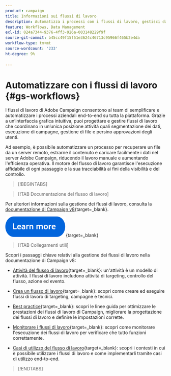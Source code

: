 ```yaml
---
product: campaign
title: Informazioni sui flussi di lavoro
description: Automatizza i processi con i flussi di lavoro, gestisci dati e tipi di pubblico, invia messaggi e altro ancora
feature: Workflows, Data Management
exl-id: 024a7344-9376-4ff3-926a-003148229f9f
source-git-commit: b45cc49f15f51e3624c46713c95966f465b2e4da
workflow-type: tm+mt
source-wordcount: '233'
ht-degree: 9%

---
```


# Automatizzare con i flussi di lavoro {#gs-workflows}

I flussi di lavoro di Adobe Campaign consentono al team di semplificare e automatizzare i processi aziendali end-to-end su tutta la piattaforma. Grazie a un’interfaccia grafica intuitiva, puoi progettare e gestire flussi di lavoro che coordinano in un’unica posizione attività quali segmentazione dei dati, esecuzione di campagne, gestione di file e persino approvazioni degli utenti.

Ad esempio, è possibile automatizzare un processo per recuperare un file da un server remoto, estrarne il contenuto e caricare facilmente i dati nel server Adobe Campaign, riducendo il lavoro manuale e aumentando l&#39;efficienza operativa. Il motore del flusso di lavoro garantisce l&#39;esecuzione affidabile di ogni passaggio e la sua tracciabilità ai fini della visibilità e del controllo.

>[!BEGINTABS]

>[!TAB Documentazione del flusso di lavoro]

Per ulteriori informazioni sulla gestione dei flussi di lavoro, consulta la [documentazione di Campaign v8](https://experienceleague.adobe.com/docs/campaign/automation/workflows/introduction/about-workflows.html?lang=it){target=_blank}.


[![immagine](../../assets/do-not-localize/learn-more-button.svg)](https://experienceleague.adobe.com/docs/campaign/automation/workflows/introduction/about-workflows.html?lang=it){target=_blank}


>[!TAB Collegamenti utili]

Scopri i passaggi chiave relativi alla gestione dei flussi di lavoro nella documentazione di Campaign v8:

* [Attività del flusso di lavoro](https://experienceleague.adobe.com/docs/campaign/automation/workflows/wf-activities/activities.html?lang=it){target=_blank}: un&#39;attività è un modello di attività. I flussi di lavoro includono attività di targeting, controllo del flusso, azione ed evento.

* [Crea un flusso di lavoro](https://experienceleague.adobe.com/docs/campaign/automation/workflows/introduction/build-a-workflow.html?lang=it){target=_blank}: scopri come creare ed eseguire flussi di lavoro di targeting, campagne e tecnici.

* [Best practice](https://experienceleague.adobe.com/docs/campaign/automation/workflows/introduction/workflow-best-practices.html?lang=it){target=_blank}: scopri le linee guida per ottimizzare le prestazioni dei flussi di lavoro di Campaign, migliorare la progettazione dei flussi di lavoro e definire le impostazioni corrette.

* [Monitorare i flussi di lavoro](https://experienceleague.adobe.com/docs/campaign/automation/workflows/monitoring-workflows/monitor-workflow-execution.html?lang=it){target=_blank}: scopri come monitorare l&#39;esecuzione dei flussi di lavoro per verificare che tutto funzioni correttamente.

* [Casi di utilizzo del flusso di lavoro](https://experienceleague.adobe.com/docs/campaign/automation/workflows/use-cases/workflow-use-cases.html?lang=it){target=_blank}: scopri i contesti in cui è possibile utilizzare i flussi di lavoro e come implementarli tramite casi di utilizzo end-to-end.


>[!ENDTABS]





<!--

Adobe Campaign uses workflows to:

* Carry out targeting campaigns. [Learn more](building-a-workflow.md#implementation-steps-)
* Build campaigns: for each campaign, the **[!UICONTROL Workflow]** tab lets you build the target and create the deliveries. [Learn more](building-a-workflow.md#campaign-workflows)
* Perform technical processes: cleanup, collecting tracking information or provisional calculations. [Learn more](building-a-workflow.md#technical-workflows)

A workflow can mean both a process definition (the workflow model, which is a representation of what is supposed to happen) and an instance of this process (a workflow instance, which is a representation of what is actually happening).

The workflow template describes the various tasks to be performed and how they are linked together. The task templates are called activities and are represented by icons. They are linked together by transitions.

![](assets/example1.png)

Each workflow contains:

* **[!UICONTROL Activities]**

  An activity describes a task template. The various activities available are represented on the diagram by icons. Each type has common properties and specific properties. For example, while all activities have a name and label, only the **[!UICONTROL Approval]** activity has an assignment.

  In a workflow diagram, a given activity can produce multiple tasks, in particular when there is a loop or recurrent (periodic) actions.

  All workflow activities are listed in [this section](about-activities.md), including use cases and samples.

* **[!UICONTROL Transitions]**

  Transitions enable you to link activities and to define their sequence. A transition links a source activity to a destination activity. There are several sorts of transitions, which depend on the source activity. Some transitions have additional parameters such as a duration, a condition or a filter.

  A transition which is not linked to a destination activity is colored orange and the arrow head is shown as a diamond.

  >[!NOTE]
  >
  >A workflow containing unterminated transitions can still be executed: a warning message will be generated and the workflow will pause once it reaches the transition but it will not generate an error. It is thus possible to start a workflow without it being finished and to add to it as you go along.

  For more information about how to build a workflow, refer to [this section](building-a-workflow.md).

* **[!UICONTROL Worktables]**

  The worktable contains all the information carried by the transition. Each workflow uses several worktables. The data conveyed in these tables can be accelerated and used throughout the workflow's life cycle, as long as it is not purged. Indeed, unneeded tables are purged each time the workflow is passivated, and possibly during the execution of the largest workflows to avoid overloading the server.

  Learn more on workflow data and tables in [this section](how-to-use-workflow-data.md).

## Key principles and best practices{#principles-workflows}

Refer to these sections to find guidance and best practices to automate processes with workflows:

* Learn more about workflow activities in [this page](how-to-use-workflow-data.md).
* Learn how to build a workflow in [this section](building-a-workflow.md).
* Discover how to use workflows to import data in Campaign in [this section](../../platform/using/import-export-workflows.md).
* Workflow best practices are detailed in [this page](workflow-best-practices.md).
* Find guidance about workflow execution in [this section](starting-a-workflow.md).
* Learn how to monitor workflows in [this page](monitoring-workflow-execution.md).
* Learn how to grant access to users to use workflows in [this page](managing-rights.md).

-->